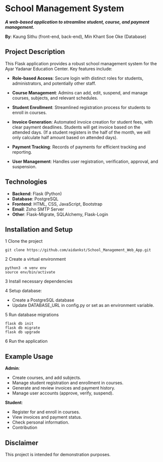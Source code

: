 # School Management System
***A web-based application to streamline student, course, and payment management.***

**By**: Kaung Sithu (front-end, back-end), Min Khant Soe Oke (Database)

## Project Description

This Flask application provides a robust school management system for the Ayar Yadanar Education Center. Key features include:

- **Role-based Access**: Secure login with distinct roles for students, administrators, and potentially other staff.
  
- **Course Management**: Admins can add, edit, suspend, and manage courses, subjects, and relevant schedules.
  
- **Student Enrollment**: Streamlined registration process for students to enroll in courses.
  
- **Invoice Generation**: Automated invoice creation for student fees, with clear payment deadlines. Students will get invoice based on the attended days. (If a student registers in the half of the month, we will only calculate half amount based on attended days).
  
- **Payment Tracking**: Records of payments for efficient tracking and reporting.
  
- **User Management**: Handles user registration, verification, approval, and suspension.

## Technologies

- **Backend**: Flask (Python)
- **Database**: PostgreSQL
- **Frontend**: HTML, CSS, JavaScript, Bootstrap
- **Email**: Zoho SMTP Server
- **Other**: Flask-Migrate, SQLAlchemy, Flask-Login

## Installation and Setup

1 Clone the project
```
git clone https://github.com/aidankst/School_Management_Web_App.git
```

2 Create a virtual environment
```
python3 -m venv env
source env/bin/activate
```

3 Install necessary dependencies

4 Setup database:

- Create a PostgreSQL database
- Update DATABASE_URL in config.py or set as an environment variable.

5 Run database migrations
```
flask db init
flask db migrate
flask db upgrade
```

6 Run the application

## Example Usage

**Admin**:

- Create courses, and add subjects.
- Manage student registration and enrollment in courses.
- Generate and review invoices and payment history.
- Manage user accounts (approve, verify, suspend).
  
**Student**:

- Register for and enroll in courses.
- View invoices and payment status.
- Check personal information.
- Contribution

## Disclaimer

This project is intended for demonstration purposes.
